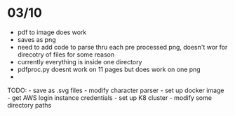# 03/10

 - pdf to image does work
 - saves as png
 - need to add code to parse thru each pre processed png, doesn't wor
   for direcotry of files for some reason
 - currently everything is inside one directory
 - pdfproc.py doesnt work on 11 pages but does work on one png
 - 

 TODO:
    - save as .svg files
    - modify character parser
    - set up docker image
    - get AWS login instance credentials
    - set up K8 cluster
    - modify some directory paths
